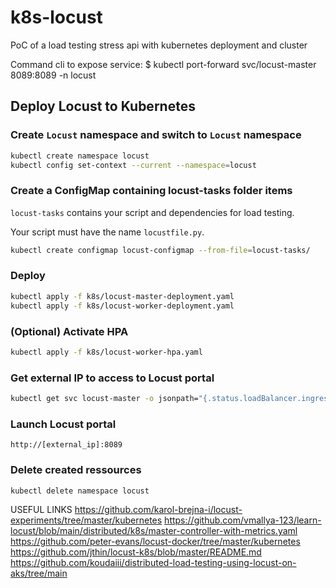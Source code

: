 # k8s-locust
PoC of a load testing stress api with kubernetes deployment and cluster

Command cli to expose service:
$ kubectl port-forward svc/locust-master 8089:8089 -n locust


## Deploy Locust to Kubernetes

### Create `Locust` namespace and switch to `Locust` namespace

```bash
kubectl create namespace locust
kubectl config set-context --current --namespace=locust
```

### Create a ConfigMap containing locust-tasks folder items

`locust-tasks` contains your script and dependencies for load testing.

Your script must have the name `locustfile.py`.

```bash
kubectl create configmap locust-configmap --from-file=locust-tasks/
```
### Deploy

```bash
kubectl apply -f k8s/locust-master-deployment.yaml
kubectl apply -f k8s/locust-worker-deployment.yaml
```

### (Optional) Activate HPA

```bash
kubectl apply -f k8s/locust-worker-hpa.yaml
```

### Get external IP to access to Locust portal 

```bash
kubectl get svc locust-master -o jsonpath="{.status.loadBalancer.ingress[0].ip}"
```

### Launch Locust portal

`http://[external_ip]:8089`

### Delete created ressources

```bash
kubectl delete namespace locust
```


USEFUL LINKS
https://github.com/karol-brejna-i/locust-experiments/tree/master/kubernetes
https://github.com/vmallya-123/learn-locust/blob/main/distributed/k8s/master-controller-with-metrics.yaml
https://github.com/peter-evans/locust-docker/tree/master/kubernetes
https://github.com/jthin/locust-k8s/blob/master/README.md
https://github.com/koudaiii/distributed-load-testing-using-locust-on-aks/tree/main


